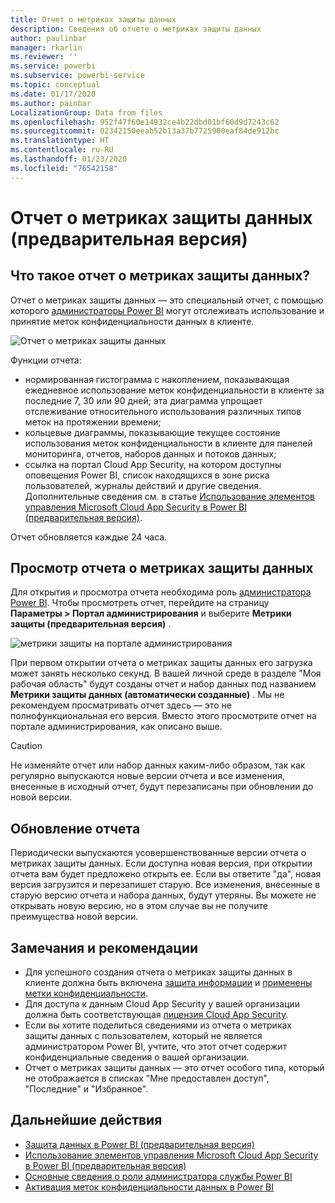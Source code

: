 ```yaml
---
title: Отчет о метриках защиты данных
description: Сведения об отчете о метриках защиты данных
author: paulinbar
manager: rkarlin
ms.reviewer: ''
ms.service: powerbi
ms.subservice: powerbi-service
ms.topic: conceptual
ms.date: 01/17/2020
ms.author: painbar
LocalizationGroup: Data from files
ms.openlocfilehash: 952f47f60e14932ce4b22dbd01bf60d9d7243c62
ms.sourcegitcommit: 02342150eeab52b13a37b7725900eaf84de912bc
ms.translationtype: HT
ms.contentlocale: ru-RU
ms.lasthandoff: 01/23/2020
ms.locfileid: "76542158"
---
```

# <a name="data-protection-metrics-report-preview"></a>Отчет о метриках защиты данных (предварительная версия)

## <a name="what-is-the-data-protection-metrics-report"></a>Что такое отчет о метриках защиты данных?
Отчет о метриках защиты данных — это специальный отчет, с помощью которого [администраторы Power BI](../service-admin-role.md) могут отслеживать использование и принятие меток конфиденциальности данных в клиенте.

![Отчет о метриках защиты данных](./media/service-security-data-protection-metrics-report/protection-metrics-seven-days-1.png)
 
Функции отчета:
* нормированная гистограмма с накоплением, показывающая ежедневное использование меток конфиденциальности в клиенте за последние 7, 30 или 90 дней; эта диаграмма упрощает отслеживание относительного использования различных типов меток на протяжении времени;
* кольцевые диаграммы, показывающие текущее состояние использования меток конфиденциальности в клиенте для панелей мониторинга, отчетов, наборов данных и потоков данных;
* ссылка на портал Cloud App Security, на котором доступны оповещения Power BI, список находящихся в зоне риска пользователей, журналы действий и другие сведения. Дополнительные сведения см. в статье [Использование элементов управления Microsoft Cloud App Security в Power BI (предварительная версия)](./service-security-using-microsoft-cloud-app-security-controls.md).

Отчет обновляется каждые 24 часа.

## <a name="viewing-the-data-protection-metrics-report"></a>Просмотр отчета о метриках защиты данных

Для открытия и просмотра отчета необходима роль [администратора Power BI](../service-admin-role.md).
Чтобы просмотреть отчет, перейдите на страницу **Параметры > Портал администрирования** и выберите **Метрики защиты (предварительная версия)** .

![метрики защиты на портале администрирования](./media/service-security-data-protection-metrics-report/protection-metrics-admin-portal.png)
 
 
При первом открытии отчета о метриках защиты данных его загрузка может занять несколько секунд. В вашей личной среде в разделе "Моя рабочая область" будут созданы отчет и набор данных под названием **Метрики защиты данных (автоматически созданные)** . Мы не рекомендуем просматривать отчет здесь — это не полнофункциональная его версия. Вместо этого просмотрите отчет на портале администрирования, как описано выше.

> [!CAUTION]
> Не изменяйте отчет или набор данных каким-либо образом, так как регулярно выпускаются новые версии отчета и все изменения, внесенные в исходный отчет, будут перезаписаны при обновлении до новой версии.

## <a name="report-updates"></a>Обновление отчета

Периодически выпускаются усовершенствованные версии отчета о метриках защиты данных. Если доступна новая версия, при открытии отчета вам будет предложено открыть ее. Если вы ответите "да", новая версия загрузится и перезапишет старую. Все изменения, внесенные в старую версию отчета и набора данных, будут утеряны. Вы можете не открывать новую версию, но в этом случае вы не получите преимущества новой версии. 
## <a name="notes-and-considerations"></a>Замечания и рекомендации
* Для успешного создания отчета о метриках защиты данных в клиенте должна быть включена [защита информации](./service-security-enable-data-sensitivity-labels.md) и [применены метки конфиденциальности](../designer/service-security-apply-data-sensitivity-labels.md). 
* Для доступа к данным Cloud App Security у вашей организации должна быть соответствующая [лицензия Cloud App Security](https://docs.microsoft.com/power-bi/admin/service-security-using-microsoft-cloud-app-security-controls#microsoft-cloud-app-security-licensing).
* Если вы хотите поделиться сведениями из отчета о метриках защиты данных с пользователем, который не является администратором Power BI, учтите, что этот отчет содержит конфиденциальные сведения о вашей организации.
* Отчет о метриках защиты данных — это отчет особого типа, который не отображается в списках "Мне предоставлен доступ", "Последние" и "Избранное".
## <a name="next-steps"></a>Дальнейшие действия
* [Защита данных в Power BI (предварительная версия)](./service-security-data-protection-overview.md)
* [Использование элементов управления Microsoft Cloud App Security в Power BI (предварительная версия)](./service-security-using-microsoft-cloud-app-security-controls.md)
* [Основные сведения о роли администратора службы Power BI](../service-admin-role.md)
* [Активация меток конфиденциальности данных в Power BI](./service-security-enable-data-sensitivity-labels.md)
